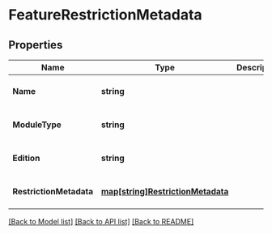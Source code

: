 # FeatureRestrictionMetadata

## Properties
Name | Type | Description | Notes
------------ | ------------- | ------------- | -------------
**Name** | **string** |  | [optional] [default to null]
**ModuleType** | **string** |  | [optional] [default to null]
**Edition** | **string** |  | [optional] [default to null]
**RestrictionMetadata** | [**map[string]RestrictionMetadata**](RestrictionMetadata.md) |  | [optional] [default to null]

[[Back to Model list]](../README.md#documentation-for-models) [[Back to API list]](../README.md#documentation-for-api-endpoints) [[Back to README]](../README.md)

